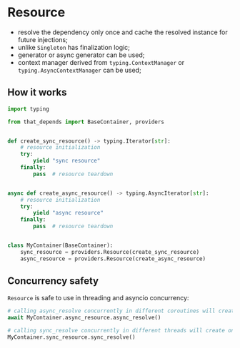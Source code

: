 # Resource
- resolve the dependency only once and cache the resolved instance for future injections;
- unlike `Singleton` has finalization logic;
- generator or async generator can be used;
- context manager derived from `typing.ContextManager` or `typing.AsyncContextManager` can be used;

## How it works
```python
import typing

from that_depends import BaseContainer, providers


def create_sync_resource() -> typing.Iterator[str]:
    # resource initialization
    try:
        yield "sync resource"
    finally:
        pass  # resource teardown


async def create_async_resource() -> typing.AsyncIterator[str]:
    # resource initialization
    try:
        yield "async resource"
    finally:
        pass  # resource teardown


class MyContainer(BaseContainer):
    sync_resource = providers.Resource(create_sync_resource)
    async_resource = providers.Resource(create_async_resource)
```

## Concurrency safety
`Resource` is safe to use in threading and asyncio concurrency:
```python
# calling async_resolve concurrently in different coroutines will create only one instance
await MyContainer.async_resource.async_resolve()

# calling sync_resolve concurrently in different threads will create only one instance
MyContainer.sync_resource.sync_resolve()
```
